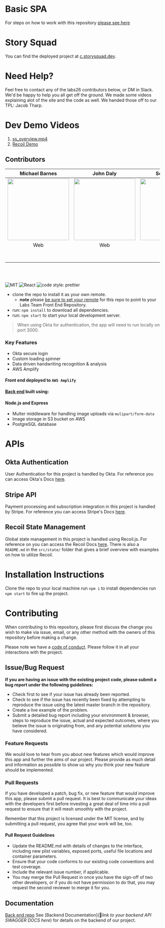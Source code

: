 # Basic SPA

For steps on how to work with this repository [please see here](https://docs.labs.lambdaschool.com/labs-spa-starter/)

# Story Squad

You can find the deployed project at [c.storysquad.dev](https://c.storysquad.dev/login).

# Need Help?

Feel free to contact any of the labs26 contributors below, or DM in Slack. We'd be happy to help you all get off the ground. We made some videos explaining alot of the site and the code as well. We handed those off to our TPL: Jacob Tharp.

# Dev Demo Videos
1. [ss_overview.mp4](https://drive.google.com/file/d/1G9-DYp3Au6NsU95k4z9Z_BmLCuYMRWrH/view?usp=sharing)
2. [Recoil Demo](https://drive.google.com/file/d/1w8b0121HndBaQ7hxyDVCUG_1Gp6IfPUu/view?usp=sharing)

## Contributors

|                                                      Michael Barnes                                                       |                                                              John Daly                                                              |                                                           Scott Fuston                                                            |                                                            Dawson Hamm                                                             |                                                            Jesse Marek                                                             |                                                           Johan Mazorra                                                            |                                                             Jack Ross                                                              |                                                            Jacob Tharp                                                             |
| :-----------------------------------------------------------------------------------------------------------------------: | :---------------------------------------------------------------------------------------------------------------------------------: | :-------------------------------------------------------------------------------------------------------------------------------: | :--------------------------------------------------------------------------------------------------------------------------------: | :--------------------------------------------------------------------------------------------------------------------------------: | :--------------------------------------------------------------------------------------------------------------------------------: | :--------------------------------------------------------------------------------------------------------------------------------: | :--------------------------------------------------------------------------------------------------------------------------------: |
|                  <img src="https://avatars3.githubusercontent.com/u/49892996?s=460&v=4" width = "200" />                  |                       <img src="https://avatars1.githubusercontent.com/u/60858846?s=460&v=4" width = "200" />                       | <img src="https://avatars0.githubusercontent.com/u/8632549?s=460&u=fd1f74b5199d6a3fcf00167950845db186cb2da4&v=4" width = "200" /> | <img src="https://avatars3.githubusercontent.com/u/60896383?s=460&u=4687cc4d317e168391f59c13c8bbaf0a2ae8e0a1&v=4" width = "200" /> | <img src="https://avatars1.githubusercontent.com/u/61661005?s=460&u=31a2cd7a4b7b5d0d39190ae1091e62e98e0c50d7&v=4" width = "200" /> | <img src="https://avatars3.githubusercontent.com/u/60892622?s=460&u=3e09487cd4d9845a697693a90a59c6637e0d6bc3&v=4" width = "200" /> | <img src="https://avatars3.githubusercontent.com/u/43938405?s=460&u=594d25571eeb134a7bba80b5c3a5f0494e754d1e&v=4" width = "200" /> | <img src="https://avatars1.githubusercontent.com/u/18707646?s=460&u=e66878ccb3f1c48597d711fce5e8d29444de0f7e&v=4" width = "200" /> |
|                                                            Web                                                            |                                                                 Web                                                                 |                                                                Web                                                                |                                                                Web                                                                 |                                                                Web                                                                 |                                                                 DS                                                                 |                                                                 DS                                                                 |                                                                TPL                                                                 |
|              [<img src="https://github.com/favicon.ico" width="15"> ](https://github.com/michaelbarnes7282)               |                        [<img src="https://github.com/favicon.ico" width="15"> ](https://github.com/jcdaly97)                        |                       [<img src="https://github.com/favicon.ico" width="15"> ](https://github.com/fuston05)                       |                     [<img src="https://github.com/favicon.ico" width="15"> ](https://github.com/dawsonhammdev)                     |                      [<img src="https://github.com/favicon.ico" width="15"> ](https://github.com/jessemarek)                       |                       [<img src="https://github.com/favicon.ico" width="15"> ](https://github.com/jsmazorra)                       |                   [<img src="https://github.com/favicon.ico" width="15"> ](https://github.com/JackRossProjects)                    |                     [<img src="https://github.com/favicon.ico" width="15"> ](https://github.com/jengopockets)                      |
| [ <img src="https://static.licdn.com/sc/h/al2o9zrvru7aqj8e1x2rzsrca" width="15"> ](https://www.linkedin.com/in/mbarnes01) | [ <img src="https://static.licdn.com/sc/h/al2o9zrvru7aqj8e1x2rzsrca" width="15"> ](https://www.linkedin.com/in/jack-daly-a2a3031b6) |   [ <img src="https://static.licdn.com/sc/h/al2o9zrvru7aqj8e1x2rzsrca" width="15"> ](https://www.linkedin.com/in/scott-fuston)    |    [ <img src="https://static.licdn.com/sc/h/al2o9zrvru7aqj8e1x2rzsrca" width="15"> ](https://www.linkedin.com/in/dawson-hamm)     |   [ <img src="https://static.licdn.com/sc/h/al2o9zrvru7aqj8e1x2rzsrca" width="15"> ](https://www.linkedin.com/in/jesse-a-marek)    |      [ <img src="https://static.licdn.com/sc/h/al2o9zrvru7aqj8e1x2rzsrca" width="15"> ](https://www.linkedin.com/in/jmazorra)      |    [ <img src="https://static.licdn.com/sc/h/al2o9zrvru7aqj8e1x2rzsrca" width="15"> ](https://www.linkedin.com/jackcalvinross)     |    [ <img src="https://static.licdn.com/sc/h/al2o9zrvru7aqj8e1x2rzsrca" width="15"> ](https://www.linkedin.com/in/jacob-tharp)     |

<br>
<br>

![MIT](https://img.shields.io/packagist/l/doctrine/orm.svg)
![React](https://img.shields.io/badge/react-v16.7.0--alpha.2-blue.svg)
![code style: prettier](https://img.shields.io/badge/code_style-prettier-ff69b4.svg?style=flat-square)

- clone the repo to install it as your own remote.
  - **note** please [be sure to set your remote](https://help.github.jp/enterprise/2.11/user/articles/changing-a-remote-s-url/) for this repo to point to your Labs Team Front End Repository.
- run: `npm install` to download all dependencies.
- run: `npm start` to start your local development server.

> When using Okta for authentication, the app will need to run locally on port 3000.

### Key Features

- Okta secure login
- Custom loading spinner
- Data driven handwriting recognition & analysis
- AWS Amplify

#### Front end deployed to `AWS Amplify`

#### [Back end](https://github.com/Lambda-School-Labs/Labs26-StorySquad-BE-TeamC) built using:

#### Node.js and Express

- Multer middleware for handling image uploads via `mulipart/form-data`
- Image storage in S3 bucket on AWS
- PostgreSQL database

# APIs

## Okta Authentication

User Authentication for this project is handled by Okta. For reference you can access Okta's Docs [here](https://developer.okta.com/docs/reference/).

## Stripe API

Payment processing and subscription integration in this project is handled by Stripe. For reference you can access Stripe's Docs [here](https://stripe.com/docs/api).

## Recoil State Management

Global state management in this project is handled using Recoil.js. For reference on you can access the Recoil Docs [here](https://recoiljs.org/docs/introduction/core-concepts). There is also a `README.md` in the `src/state/` folder that gives a brief overview with examples on how to utilize Recoil.

# Installation Instructions

Clone the repo to your local machine
run `npm i` to install dependencies
run `npm start` to fire up the project.

# Contributing

When contributing to this repository, please first discuss the change you wish to make via issue, email, or any other method with the owners of this repository before making a change.

Please note we have a [code of conduct](./CODE_OF_CONDUCT.md). Please follow it in all your interactions with the project.

## Issue/Bug Request

**If you are having an issue with the existing project code, please submit a bug report under the following guidelines:**

- Check first to see if your issue has already been reported.
- Check to see if the issue has recently been fixed by attempting to reproduce the issue using the latest master branch in the repository.
- Create a live example of the problem.
- Submit a detailed bug report including your environment & browser, steps to reproduce the issue, actual and expected outcomes, where you believe the issue is originating from, and any potential solutions you have considered.

### Feature Requests

We would love to hear from you about new features which would improve this app and further the aims of our project. Please provide as much detail and information as possible to show us why you think your new feature should be implemented.

### Pull Requests

If you have developed a patch, bug fix, or new feature that would improve this app, please submit a pull request. It is best to communicate your ideas with the developers first before investing a great deal of time into a pull request to ensure that it will mesh smoothly with the project.

Remember that this project is licensed under the MIT license, and by submitting a pull request, you agree that your work will be, too.

#### Pull Request Guidelines

- Update the README.md with details of changes to the interface, including new plist variables, exposed ports, useful file locations and container parameters.
- Ensure that your code conforms to our existing code conventions and test coverage.
- Include the relevant issue number, if applicable.
- You may merge the Pull Request in once you have the sign-off of two other developers, or if you do not have permission to do that, you may request the second reviewer to merge it for you.

## Documentation

[Back end repo](https://github.com/Lambda-School-Labs/Labs26-StorySquad-BE-TeamC)
See [Backend Documentation](🚫*link to your backend API SWAGGER DOCS here*) for details on the backend of our project.
